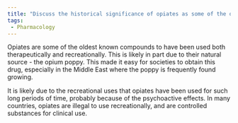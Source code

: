 ```yaml
---
title: "Discuss the historical significance of opiates as some of the oldest known drugs from plant sources."
tags:
 - Pharmacology
---
```

Opiates are some of the oldest known compounds to have been used both therapeutically and recreationally. This is likely in part due to their natural source - the opium poppy. This made it easy for societies to obtain this drug, especially in the Middle East where the poppy is frequently found growing. 

It is likely due to the recreational uses that opiates have been used for such long periods of time, probably because of the psychoactive effects. In many countries, opiates are illegal to use recreationally, and are controlled substances for clinical use. 

